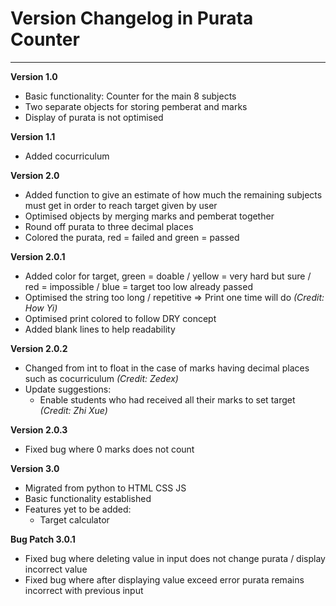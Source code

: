 # Version Changelog in Purata Counter
<hr>

**Version 1.0**
- Basic functionality: Counter for the main 8 subjects
- Two separate objects for storing pemberat and marks
- Display of purata is not optimised

**Version 1.1**
- Added cocurriculum

**Version 2.0**
- Added function to give an estimate of how much the remaining subjects must get in order to reach target given by user
- Optimised objects by merging marks and pemberat together
- Round off purata to three decimal places
- Colored the purata, red = failed and green = passed

**Version 2.0.1**
- Added color for target, green = doable / yellow = very hard but sure / red = impossible / blue = target too low already passed
- Optimised the string too long / repetitive => Print one time will do _(Credit: How Yi)_
- Optimised print colored to follow DRY concept
- Added blank lines to help readability

**Version 2.0.2**
- Changed from int to float in the case of marks having decimal places such as cocurriculum _(Credit: Zedex)_
- Update suggestions: 
  - Enable students who had received all their marks to set target _(Credit: Zhi Xue)_

**Version 2.0.3**
- Fixed bug where 0 marks does not count

**Version 3.0**
- Migrated from python to HTML CSS JS
- Basic functionality established
- Features yet to be added: 
    - Target calculator

**Bug Patch 3.0.1**
- Fixed bug where deleting value in input does not change purata / display incorrect value
- Fixed bug where after displaying value exceed error purata remains incorrect with previous input
